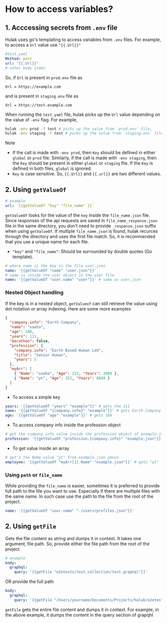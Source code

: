 # How to access variables?

## 1. Acccessing secrets from `.env` file

Hulak uses go's templating to access variables from `.env` files. For example, to access a `Url` value use `"{{.Url}}"`

```yaml
#test.yaml
Method: post
url: "{{.Url}}"
# other body items
```

So, if `Url` is present in `prod.env` file as

```env
Url = https://example.com
```

and is present in `staging.env` file as

```env
Url = https://test.example.com
```

When running the `test.yaml` file, hulak picks up the `Url` value depending on the value of `-env` flag. For example,

```bash
hulak -env prod -f test # picks up the value from `prod.env` file,
hulak -env staging -f test # picks up the value from `staging.env` file
```

> [!Note]
>
> - If the call is made with `-env prod`, then `Key` should be defined in either `global` or `prod` file. Similarly, if the call is made with `-env staging`, then the `Key` should be present in either `global` or `staging` file. If the `Key` is defined in both files, `global` is ignored.
> - `Key` is case sensitive. So, `{{.Url}}` and `{{.url}}` are two different values.

## 2. Using `getValueOf`

```yaml
# example
url: `{{getValueOf "key" "file_name" }}`
```

`getValueOf` looks for the value of the `key` inside the `file_name.json` file. Since responses of the api requests are saved in `file_name_response.json` file in the same directory, you don't need to provide `_response.json` suffix when using `getValueOf`. If multiple `file_name.json` is found, hulak recurces through the directory and uses the first file match. So, it is recommended that you use a unique name for each file.

- `"key"` and `"file_name"`: Should be surrounded by double quotes (Go template).

```yaml
# where name is the key in the file user.json
name: '{{getValueOf "name" "user.json"}}'
# name is inside the user object in the user file
name: '{{getValueOf "user.name" "user"}}' # same as user.json
```

### Nested Object handling

If the key is in a nested object, `getValueof` can still retrieve the value using dot notation or array indexing. Here are some more examples

```json
{
  "company.info": "Earth Company",
  "name": "xaaha",
  "age": 100,
  "years": 111,
  "marathon": false,
  "profession": {
    "company.info": "Earth Based Human Led",
    "title": "Senior Human",
    "years": 5
  },
  "myArr": [
    { "Name": "xaaha", "Age": 222, "Years": 3989 },
    { "Name": "pt", "Age": 352, "Years": 8889 }
  ]
}
```

- To access a simple key

```yaml
years: '{{getValueOf "years" "example"}}' # gets the 111
name: '{{getValueOf "{company.info}" "example"}}' # gets Earth Company
age: '{{getValueOf "age" "example"}}' # gets 100
```

- To access company info inside the profession object

```yaml
# get the company.info value inside the profession object of example.json file
profession: '{{getValueOf "profession.{company.info}" "example.json"}}' # gets Earth Based Human Led
```

- To get value inside an array

```yaml
# get's the Name value "pt" from example.json above
employee: '{{getValueOf "myArr[1].Name" "example.json"}}' # gets "pt"
```

### Using `path` or `file_name`

While providing the `file_name` is easier, sometimes it is preferred to provide full path to the file you want to use. Especially if there are multiple files with the same name.
In such case use the path to the file from the root of the project.

```yaml
name: '{{getValueOf "user.name" "./users/profiles.json"}}'
```

## 2. Using `getFile`

Gets the file content as string and dumps it in context. It takes one argument, file path. So, provide either the file path from the root of the project

```yaml
# example
body:
  graphql:
    query: '{{getFile "e2etests/test_collection/test.graphql"}}'
```

OR provide the full path

```yaml
body:
  graphql:
    query: '{{getFile "/Users/yourname/Documents/Projects/hulak/e2etests/test_collection/graphql.yml"}}'
```

`getFile` gets the entire file content and dumps it in context. For example, in the above example, it dumps the content in the query section of grapqhl
